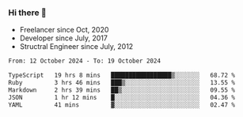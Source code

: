 ### Hi there 👋

- Freelancer since Oct, 2020
- Developer since July, 2017
- Structral Engineer since July, 2012

<!--START_SECTION:waka-->

```txt
From: 12 October 2024 - To: 19 October 2024

TypeScript   19 hrs 8 mins   █████████████████▒░░░░░░░   68.72 %
Ruby         3 hrs 46 mins   ███▒░░░░░░░░░░░░░░░░░░░░░   13.55 %
Markdown     2 hrs 39 mins   ██▒░░░░░░░░░░░░░░░░░░░░░░   09.55 %
JSON         1 hr 12 mins    █░░░░░░░░░░░░░░░░░░░░░░░░   04.36 %
YAML         41 mins         ▓░░░░░░░░░░░░░░░░░░░░░░░░   02.47 %
```

<!--END_SECTION:waka-->
